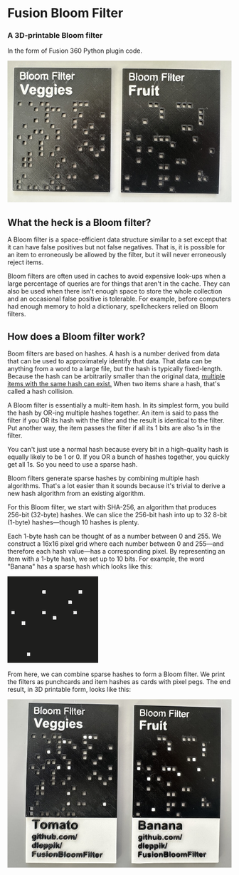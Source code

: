 # Fusion Bloom Filter

### A 3D-printable Bloom filter

In the form of Fusion 360 Python plugin code.

![alt text][fruitAndVeggieFilter]

## What the heck is a Bloom filter?

A Bloom filter is a space-efficient data structure similar to a set except that it can have
false positives but not false negatives. That is, it is possible for an item to erroneously
be allowed by the filter, but it will never erroneously reject items.

Bloom filters are often used in caches to avoid expensive look-ups when a large percentage of
queries are for things that aren't in the cache. They can also be used when there isn't enough
space to store the whole collection and an occasional false positive is tolerable. For example,
before computers had enough memory to hold a dictionary, spellcheckers relied on Bloom filters.

## How does a Bloom filter work?

Boom filters are based on hashes. A hash is a number derived from data that can be used to
approximately identify that data. That data can be anything from a word to a large file, but
the hash is typically fixed-length. Because the hash can be arbitrarily smaller than the
original data, [multiple items with the same hash can exist.][pidgeonhole] When two items 
share a hash, that's called a hash collision.

A Bloom filter is essentially a multi-item hash. In its simplest form, you build the hash by 
OR-ing multiple hashes together. An item is said to pass the filter if you OR its hash with 
the filter and the result is identical to the filter. Put another way, the item passes the
filter if all its 1 bits are also 1s in the filter.

You can't just use a normal hash because every bit in a high-quality hash is equally likely
to be 1 or 0. If you OR a bunch of hashes together, you quickly get all 1s. So you need
to use a sparse hash.

Bloom filters generate sparse hashes by combining multiple hash algorithms. That's a lot easier
than it sounds because it's trivial to derive a new hash algorithm from an existing algorithm.

For this Bloom filter, we start with SHA-256, an algorithm that produces 256-bit (32-byte)
hashes. We can slice the 256-bit hash into up to 32 8-bit (1-byte) hashes—though 10 hashes
is plenty.

Each 1-byte hash can be thought of as a number between 0 and 255. We construct a 16x16 pixel
grid where each number between 0 and 255—and therefore each hash value—has a corresponding
pixel. By representing an item with a 1-byte hash, we set up to 10 bits. For example, the
word "Banana" has a sparse hash which looks like this:

![Banana bitmap](./BananaBitmap.png)

From here, we can combine sparse hashes to form a Bloom filter. We print the filters as punchcards
and item hashes as cards with pixel pegs. The end result, in 3D printable form, looks like this:

![3D printed Tomato and Banana cards with Fruit and Veggie filters attached](./FilteredItems.jpeg)

[fruitAndVeggieFilter]: ./FruitsAndVeggies.jpeg "Two 3D printed Bloom filters consisting of a black square plastic punchcard labeled Veggies and Fruit"
[pidgeonhole]: https://en.wikipedia.org/wiki/Pigeonhole_principle: